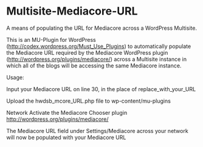 Multisite-Mediacore-URL
=======================

A means of populating the URL for Mediacore across a WordPress Multisite.

This is an MU-Plugin for WordPress (http://codex.wordpress.org/Must_Use_Plugins) to automatically populate the Mediacore URL required by the Mediacore WordPress plugin (http://wordpress.org/plugins/mediacore/) across a Multisite instance in which all of the blogs will be accessing the same Mediacore instance. 

Usage:

Input your Mediacore URL on line 30, in the place of replace_with_your_URL

Upload the hwdsb_mcore_URL.php file to wp-content/mu-plugins

Network Activate the Mediacore Chooser plugin http://wordpress.org/plugins/mediacore/

The Mediacore URL field under Settings/Mediacore across your network will now be populated with your Mediacore URL
